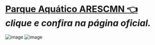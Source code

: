 # [Parque Aquático ARESCMN 👈](https://www.marinha.mil.br/cmn/piscina) *clique e confira na página oficial.*

![image](https://user-images.githubusercontent.com/104214681/221572334-f7549ce6-febf-4b7d-808d-3fdb29027b28.png)
![image](https://user-images.githubusercontent.com/104214681/221572365-46d9a94a-b756-4fb2-88b5-7414fbf954af.png)

